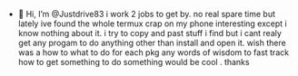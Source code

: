 - 👋 Hi, I’m @Justdrive83
  i work 2 jobs to get by. no real spare time but lately ive found the whole termux crap on my phone interesting except i know nothing about it. i try to copy and past stuff i find but i cant realy get any progam to do anything other than install and open it. wish there was a how to what to do for each pkg
  any words of wisdom to fast track how to get something to do something would be cool . thanks

<!---
Justdrive83/Justdrive83 is a ✨ special ✨ repository because its `README.md` (this file) appears on your GitHub profile.
You can click the Preview link to take a look at your changes.
--->
